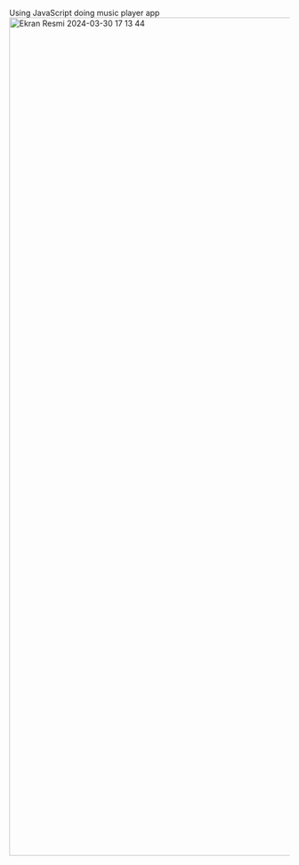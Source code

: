 Using JavaScript doing music player app
<img width="1507" alt="Ekran Resmi 2024-03-30 17 13 44" src="https://github.com/doguhanerbil/musicplayerapp/assets/110668679/f038dc0e-b200-4110-a9ce-7fb9304c2200">
